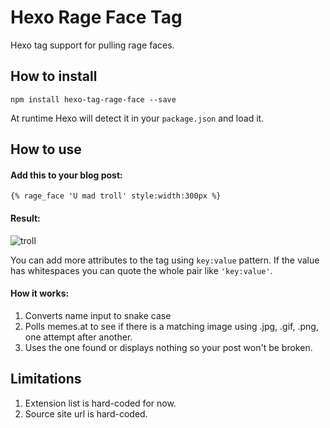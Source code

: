 # Hexo Rage Face Tag

Hexo tag support for pulling rage faces.

## How to install

    npm install hexo-tag-rage-face --save

At runtime Hexo will detect it in your `package.json` and load it.

## How to use

#### Add this to your blog post:

    {% rage_face 'U mad troll' style:width:300px %}

#### Result:

![troll](http://www.memes.at/faces/u_mad_troll.gif)

You can add more attributes to the tag using `key:value` pattern. If the value has whitespaces you can quote the whole pair like `'key:value'`.

#### How it works:

1. Converts name input to snake case
2. Polls memes.at to see if there is a matching image using .jpg, .gif, .png, one attempt after another.
3. Uses the one found or displays nothing so your post won't be broken.

## Limitations

1. Extension list is hard-coded for now.
2. Source site url is hard-coded.
